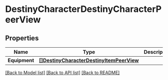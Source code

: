 # DestinyCharacterDestinyCharacterPeerView

## Properties
Name | Type | Description | Notes
------------ | ------------- | ------------- | -------------
**Equipment** | [**[]DestinyCharacterDestinyItemPeerView**](Destiny.Character.DestinyItemPeerView.md) |  | [optional] 

[[Back to Model list]](../README.md#documentation-for-models) [[Back to API list]](../README.md#documentation-for-api-endpoints) [[Back to README]](../README.md)


